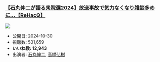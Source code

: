 ### [【石丸伸二が語る衆院選2024】放送事故で気力なくなり雑談多めに…【ReHacQ】](https://www.youtube.com/watch?v=GA3lx8RcNBM)
[![](https://img.youtube.com/vi/GA3lx8RcNBM/sddefault.jpg)](https://www.youtube.com/watch?v=GA3lx8RcNBM)
-   公開日: 2024-10-30
-   視聴数: 531,659
-   **いいね数: 12,943**
-   出演者: [石丸伸二](/rehacq_fan/people/石丸伸二 "wikilink"), [高橋弘樹](/rehacq_fan/people/高橋弘樹 "wikilink")
